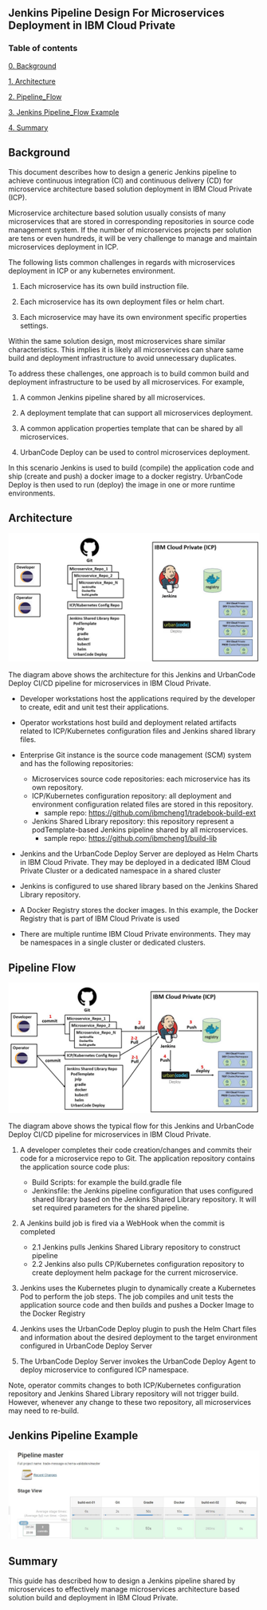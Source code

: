 Jenkins Pipeline Design For Microservices Deployment in IBM Cloud Private
---
### Table of contents
[0. Background](#background)

[1. Architecture](#architecture)

[2. Pipeline_Flow](#pipeline_flow)

[3. Jenkins Pipeline_Flow Example](#pipeline_example)

[4. Summary](#summary)

## Background <a name="background"></a>

This document describes how to design a generic Jenkins pipeline to achieve continuous integration (CI) and continuous delivery (CD) for microservice architecture based solution deployment in IBM Cloud Private (ICP).

Microservice architecture based solution usually consists of many microservices that are stored in corresponding repositories in source code management system.
If the number of microservices projects per solution are tens or even hundreds, it will be very challenge to manage and maintain microservices deployment in ICP.

The following lists common challenges in regards with microservices deployment in ICP or any kubernetes environment.  

1. Each microservice has its own build instruction file.

2. Each microservice has its own deployment files or helm chart.

3. Each microservice may have its own environment specific properties settings.

Within the same solution design, most microservices share similar characteristics.  This implies it is likely all microservices can share same build and deployment infrastructure to avoid unnecessary duplicates.

To address these challenges, one approach is to build common build and deployment infrastructure to be used by all microservices. 
For example,

1. A common Jenkins pipeline shared by all microservices.

2. A deployment template that can support all microservices deployment.

3. A common application properties template that can be shared by all microservices.

4. UrbanCode Deploy can be used to control microservices deployment.

In this scenario Jenkins is used to build (compile) the application code and ship (create and push) a docker image to a docker registry. UrbanCode Deploy is then used to run (deploy) the image in one or more runtime environments.

## Architecture <a name="architecture"></a>
  ![Jenkins Arch itecture](images/architecture_01.jpg)

The diagram above shows the architecture for this Jenkins and UrbanCode Deploy CI/CD pipeline for microservices in IBM Cloud Private.

- Developer workstations host the applications required by the developer to create, edit and unit test their applications.

- Operator workstations host build and deployment related artifacts related to ICP/Kubernetes configuration files and Jenkins shared library files.

- Enterprise Git instance is the source code management (SCM) system and has the following repositories:
    - Microservices source code repositories: each microservice has its own repository.
    - ICP/Kubernetes configuration repository: all deployment and environment configuration related files are stored in this repository.
        - sample repo: https://github.com/ibmcheng1/tradebook-build-ext   
    - Jenkins Shared Library repository: this repository represent a podTemplate-based Jenkins pipeline shared by all microservices.
        - sample repo: https://github.com/ibmcheng1/build-lib

- Jenkins and the UrbanCode Deploy Server are deployed as Helm Charts in IBM Cloud Private. They may be deployed in a dedicated IBM Cloud Private Cluster or a dedicated namespace in a shared cluster

- Jenkins is configured to use shared library based on the Jenkins Shared Library repository.

- A Docker Registry stores the docker images. In this example, the Docker Registry that is part of IBM Cloud Private is used

- There are multiple runtime IBM Cloud Private environments. They may be namespaces in a single cluster or dedicated clusters.

## Pipeline Flow <a name="pipeline_flow"></a>

  ![Jenkins Flow](images/pipeline-flow_01.jpg)

The diagram above shows the typical flow for this Jenkins and UrbanCode Deploy CI/CD pipeline for microservices in IBM Cloud Private.

1. A developer completes their code creation/changes and commits their code for a microservice repo to Git. The application repository contains the application source code plus:
    - Build Scripts: for example the build.gradle file
    - Jenkinsfile: the Jenkins pipeline configuration that uses configured shared library based on the Jenkins Shared Library repository.  It will set required parameters for the shared pipeline.  

2. A Jenkins build job is fired via a WebHook when the commit is completed
    - 2.1 Jenkins pulls Jenkins Shared Library repository to construct pipeline
    - 2.2 Jenkins also pulls CP/Kubernetes configuration repository to create deployment helm package for the current microservice.

3. Jenkins uses the Kubernetes plugin to dynamically create a Kubernetes Pod to perform the job steps. The job compiles and unit tests the application source code and then builds and pushes a Docker Image to the Docker Registry

4. Jenkins uses the UrbanCode Deploy plugin to push the Helm Chart files and information about the desired deployment to the target environment configured in UrbanCode Deploy Server

5. The UrbanCode Deploy Server invokes the UrbanCode Deploy Agent to deploy microservice to configured ICP namespace.

Note, operator commits changes to both ICP/Kubernetes configuration repository and Jenkins Shared Library repository will not trigger build.  However, whenever any change to these two repository, all microservices may need to re-build.

## Jenkins Pipeline Example <a name="pipeline_example"></a>
  ![Jenkins pipeline_example](images/jenkins-pipeline-example_01.jpg)
  
  
## Summary <a name="summary"></a>
This guide has described how to design a Jenkins pipeline shared by microservices to effectively manage microservices architecture based solution build and deployment in IBM Cloud Private.

